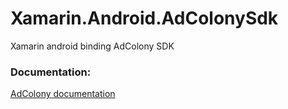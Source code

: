 # Xamarin.Android.AdColonySdk
Xamarin android binding AdColony SDK

### Documentation:
[AdColony documentation](https://github.com/AdColony/AdColony-Android-SDK)